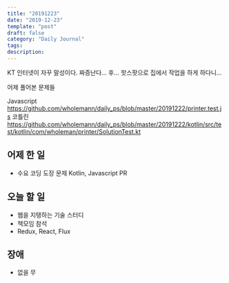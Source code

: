 ```yaml
---
title: "20191223"
date: "2019-12-23"
template: "post"
draft: false
category: "Daily Journal"
tags:
description:
---
```


KT 인터넷이 자꾸 말성이다. 짜증난다... 후...
핫스팟으로 집에서 작업을 하게 하다니...

어제 풀어본 문제들

Javascript
<https://github.com/wholemann/daily_ps/blob/master/20191222/printer.test.js>
코틀린
<https://github.com/wholemann/daily_ps/blob/master/20191222/kotlin/src/test/kotlin/com/wholeman/printer/SolutionTest.kt>

## 어제 한 일

* 수요 코딩 도장 문제 Kotlin, Javascript PR

## 오늘 할 일

* 웹을 지탱하는 기술 스터디
* 책모임 참석
* Redux, React, Flux

## 장애

* 없을 무
